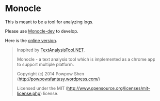 Monocle
========

This is meant to be a tool for analyzing logs.

Please use [Monocle-dev] to develop.

Here is the [online version].

> Inspired by [TextAnalysisTool.NET].
>
> Monocle - a text analysis tool which is implemented as a chrome app to support multiple platform.
>
> Copyright (c) 2014 Powpow Shen (http://powpowsfantasy.wordpress.com/)
>
> Licensed under the MIT (http://www.opensource.org/licenses/mit-license.php) license.

[Monocle-dev]: https://github.com/Powpow-Shen/Monocle-dev/
[TextAnalysisTool.NET]: http://blogs.msdn.com/b/delay/archive/2007/06/21/powerful-log-file-analysis-for-everyone-releasing-textanalysistool-net.aspx
[online version]: http://monocle.aws.af.cm/

